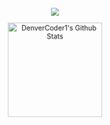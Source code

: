 <p align="center">
  <a href="https://github.com/DenverCoder1/readme-typing-svg"><img src="https://readme-typing-svg.herokuapp.com?color=%2336BCF7&lines=Django+Developer,+Python+Developer;Js+Developer,+React+Developer;Full+Stack+Developer;Vision+was+dismantled;his+artificial+skin+was+turned+white;and+he;lost;the+ability+to+feel+emotions.;"></a>
</p>
<p align="center">
<a style="margin: auto;" href="https://github.com/anuraghazra/github-readme-stats"><img alt="DenverCoder1's Github Stats" src="https://denvercoder1-github-readme-stats.vercel.app/api/?username=vandavision&show_icons=true&count_private=true&theme=react&hide_border=true&bg_color=1F222E&title_color=F85D7F&icon_color=F8D866" height="192px"/></a>
 </p>
<br/>
